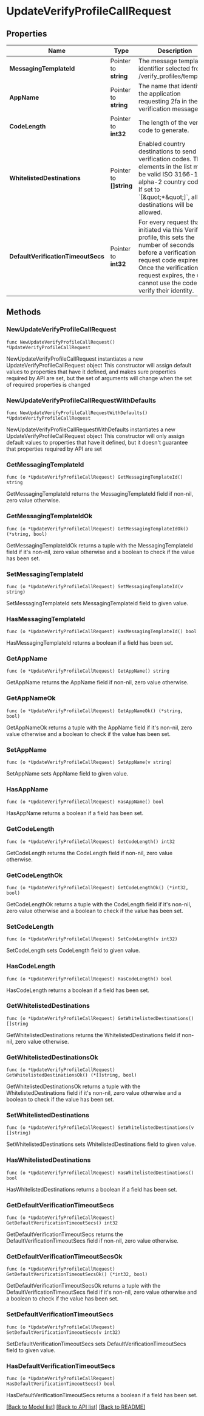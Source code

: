 # UpdateVerifyProfileCallRequest

## Properties

Name | Type | Description | Notes
------------ | ------------- | ------------- | -------------
**MessagingTemplateId** | Pointer to **string** | The message template identifier selected from /verify_profiles/templates | [optional] 
**AppName** | Pointer to **string** | The name that identifies the application requesting 2fa in the verification message. | [optional] 
**CodeLength** | Pointer to **int32** | The length of the verify code to generate. | [optional] [default to 5]
**WhitelistedDestinations** | Pointer to **[]string** | Enabled country destinations to send verification codes. The elements in the list must be valid ISO 3166-1 alpha-2 country codes. If set to &#x60;[\&quot;*\&quot;]&#x60;, all destinations will be allowed. | [optional] 
**DefaultVerificationTimeoutSecs** | Pointer to **int32** | For every request that is initiated via this Verify profile, this sets the number of seconds before a verification request code expires. Once the verification request expires, the user cannot use the code to verify their identity. | [optional] [default to 300]

## Methods

### NewUpdateVerifyProfileCallRequest

`func NewUpdateVerifyProfileCallRequest() *UpdateVerifyProfileCallRequest`

NewUpdateVerifyProfileCallRequest instantiates a new UpdateVerifyProfileCallRequest object
This constructor will assign default values to properties that have it defined,
and makes sure properties required by API are set, but the set of arguments
will change when the set of required properties is changed

### NewUpdateVerifyProfileCallRequestWithDefaults

`func NewUpdateVerifyProfileCallRequestWithDefaults() *UpdateVerifyProfileCallRequest`

NewUpdateVerifyProfileCallRequestWithDefaults instantiates a new UpdateVerifyProfileCallRequest object
This constructor will only assign default values to properties that have it defined,
but it doesn't guarantee that properties required by API are set

### GetMessagingTemplateId

`func (o *UpdateVerifyProfileCallRequest) GetMessagingTemplateId() string`

GetMessagingTemplateId returns the MessagingTemplateId field if non-nil, zero value otherwise.

### GetMessagingTemplateIdOk

`func (o *UpdateVerifyProfileCallRequest) GetMessagingTemplateIdOk() (*string, bool)`

GetMessagingTemplateIdOk returns a tuple with the MessagingTemplateId field if it's non-nil, zero value otherwise
and a boolean to check if the value has been set.

### SetMessagingTemplateId

`func (o *UpdateVerifyProfileCallRequest) SetMessagingTemplateId(v string)`

SetMessagingTemplateId sets MessagingTemplateId field to given value.

### HasMessagingTemplateId

`func (o *UpdateVerifyProfileCallRequest) HasMessagingTemplateId() bool`

HasMessagingTemplateId returns a boolean if a field has been set.

### GetAppName

`func (o *UpdateVerifyProfileCallRequest) GetAppName() string`

GetAppName returns the AppName field if non-nil, zero value otherwise.

### GetAppNameOk

`func (o *UpdateVerifyProfileCallRequest) GetAppNameOk() (*string, bool)`

GetAppNameOk returns a tuple with the AppName field if it's non-nil, zero value otherwise
and a boolean to check if the value has been set.

### SetAppName

`func (o *UpdateVerifyProfileCallRequest) SetAppName(v string)`

SetAppName sets AppName field to given value.

### HasAppName

`func (o *UpdateVerifyProfileCallRequest) HasAppName() bool`

HasAppName returns a boolean if a field has been set.

### GetCodeLength

`func (o *UpdateVerifyProfileCallRequest) GetCodeLength() int32`

GetCodeLength returns the CodeLength field if non-nil, zero value otherwise.

### GetCodeLengthOk

`func (o *UpdateVerifyProfileCallRequest) GetCodeLengthOk() (*int32, bool)`

GetCodeLengthOk returns a tuple with the CodeLength field if it's non-nil, zero value otherwise
and a boolean to check if the value has been set.

### SetCodeLength

`func (o *UpdateVerifyProfileCallRequest) SetCodeLength(v int32)`

SetCodeLength sets CodeLength field to given value.

### HasCodeLength

`func (o *UpdateVerifyProfileCallRequest) HasCodeLength() bool`

HasCodeLength returns a boolean if a field has been set.

### GetWhitelistedDestinations

`func (o *UpdateVerifyProfileCallRequest) GetWhitelistedDestinations() []string`

GetWhitelistedDestinations returns the WhitelistedDestinations field if non-nil, zero value otherwise.

### GetWhitelistedDestinationsOk

`func (o *UpdateVerifyProfileCallRequest) GetWhitelistedDestinationsOk() (*[]string, bool)`

GetWhitelistedDestinationsOk returns a tuple with the WhitelistedDestinations field if it's non-nil, zero value otherwise
and a boolean to check if the value has been set.

### SetWhitelistedDestinations

`func (o *UpdateVerifyProfileCallRequest) SetWhitelistedDestinations(v []string)`

SetWhitelistedDestinations sets WhitelistedDestinations field to given value.

### HasWhitelistedDestinations

`func (o *UpdateVerifyProfileCallRequest) HasWhitelistedDestinations() bool`

HasWhitelistedDestinations returns a boolean if a field has been set.

### GetDefaultVerificationTimeoutSecs

`func (o *UpdateVerifyProfileCallRequest) GetDefaultVerificationTimeoutSecs() int32`

GetDefaultVerificationTimeoutSecs returns the DefaultVerificationTimeoutSecs field if non-nil, zero value otherwise.

### GetDefaultVerificationTimeoutSecsOk

`func (o *UpdateVerifyProfileCallRequest) GetDefaultVerificationTimeoutSecsOk() (*int32, bool)`

GetDefaultVerificationTimeoutSecsOk returns a tuple with the DefaultVerificationTimeoutSecs field if it's non-nil, zero value otherwise
and a boolean to check if the value has been set.

### SetDefaultVerificationTimeoutSecs

`func (o *UpdateVerifyProfileCallRequest) SetDefaultVerificationTimeoutSecs(v int32)`

SetDefaultVerificationTimeoutSecs sets DefaultVerificationTimeoutSecs field to given value.

### HasDefaultVerificationTimeoutSecs

`func (o *UpdateVerifyProfileCallRequest) HasDefaultVerificationTimeoutSecs() bool`

HasDefaultVerificationTimeoutSecs returns a boolean if a field has been set.


[[Back to Model list]](../README.md#documentation-for-models) [[Back to API list]](../README.md#documentation-for-api-endpoints) [[Back to README]](../README.md)


